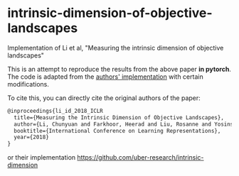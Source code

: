 # intrinsic-dimension-of-objective-landscapes

Implementation of Li et al, "Measuring the intrinsic dimension of objective landscapes"

This is an attempt to reproduce the results from the above paper **in pytorch**. The code is adapted from the [authors' implementation](https://github.com/uber-research/intrinsic-dimension) with certain modifications.

To cite this, you can directly cite the original authors of the paper:

```markdown
@inproceedings{li_id_2018_ICLR
  title={Measuring the Intrinsic Dimension of Objective Landscapes},
  author={Li, Chunyuan and Farkhoor, Heerad and Liu, Rosanne and Yosinski, Jason},
  booktitle={International Conference on Learning Representations},
  year={2018}
}
```

or their implementation https://github.com/uber-research/intrinsic-dimension